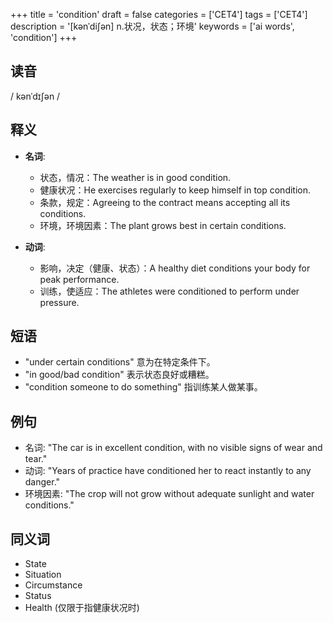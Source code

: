 +++
title = 'condition'
draft = false
categories = ['CET4']
tags = ['CET4']
description = '[kənˈdi∫ən] n.状况，状态；环境'
keywords = ['ai words', 'condition']
+++

## 读音
/ kənˈdɪʃən /

## 释义
- **名词**:
  - 状态，情况：The weather is in good condition.
  - 健康状况：He exercises regularly to keep himself in top condition.
  - 条款，规定：Agreeing to the contract means accepting all its conditions.
  - 环境，环境因素：The plant grows best in certain conditions.

- **动词**:
  - 影响，决定（健康、状态）：A healthy diet conditions your body for peak performance.
  - 训练，使适应：The athletes were conditioned to perform under pressure.

## 短语
- "under certain conditions" 意为在特定条件下。
- "in good/bad condition" 表示状态良好或糟糕。
- "condition someone to do something" 指训练某人做某事。

## 例句
- 名词: "The car is in excellent condition, with no visible signs of wear and tear."
- 动词: "Years of practice have conditioned her to react instantly to any danger."
- 环境因素: "The crop will not grow without adequate sunlight and water conditions."

## 同义词
- State
- Situation
- Circumstance
- Status
- Health (仅限于指健康状况时)
